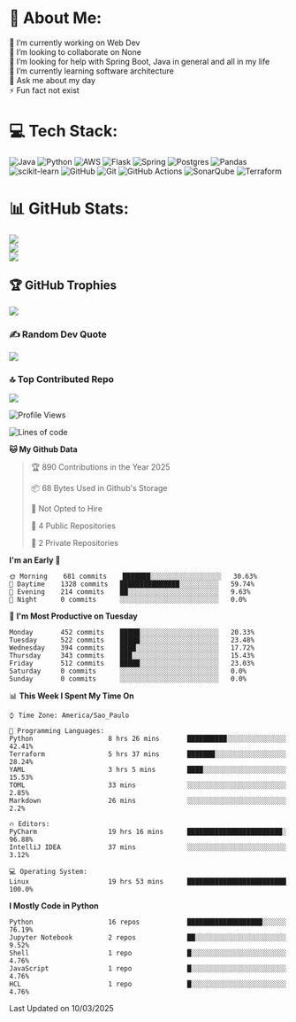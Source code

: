 # 💫 About Me:
🔭 I’m currently working on Web Dev<br>👯 I’m looking to collaborate on None<br>🤝 I’m looking for help with Spring Boot, Java in general and all in my life<br>🌱 I’m currently learning software architecture<br>💬 Ask me about my day<br>⚡ Fun fact not exist


# 💻 Tech Stack:
![Java](https://img.shields.io/badge/java-%23ED8B00.svg?style=for-the-badge&logo=openjdk&logoColor=white) ![Python](https://img.shields.io/badge/python-3670A0?style=for-the-badge&logo=python&logoColor=ffdd54) ![AWS](https://img.shields.io/badge/AWS-%23FF9900.svg?style=for-the-badge&logo=amazon-aws&logoColor=white) ![Flask](https://img.shields.io/badge/flask-%23000.svg?style=for-the-badge&logo=flask&logoColor=white) ![Spring](https://img.shields.io/badge/spring-%236DB33F.svg?style=for-the-badge&logo=spring&logoColor=white) ![Postgres](https://img.shields.io/badge/postgres-%23316192.svg?style=for-the-badge&logo=postgresql&logoColor=white) ![Pandas](https://img.shields.io/badge/pandas-%23150458.svg?style=for-the-badge&logo=pandas&logoColor=white) ![scikit-learn](https://img.shields.io/badge/scikit--learn-%23F7931E.svg?style=for-the-badge&logo=scikit-learn&logoColor=white) ![GitHub](https://img.shields.io/badge/github-%23121011.svg?style=for-the-badge&logo=github&logoColor=white) ![Git](https://img.shields.io/badge/git-%23F05033.svg?style=for-the-badge&logo=git&logoColor=white) ![GitHub Actions](https://img.shields.io/badge/github%20actions-%232671E5.svg?style=for-the-badge&logo=githubactions&logoColor=white) ![SonarQube](https://img.shields.io/badge/SonarQube-black?style=for-the-badge&logo=sonarqube&logoColor=4E9BCD) ![Terraform](https://img.shields.io/badge/terraform-%235835CC.svg?style=for-the-badge&logo=terraform&logoColor=white)
# 📊 GitHub Stats:
![](https://github-readme-stats.vercel.app/api?username=rodrigosfelix&theme=dark&hide_border=false&include_all_commits=true&count_private=true)<br/>
![](https://github-readme-streak-stats.herokuapp.com/?user=rodrigosfelix&theme=dark&hide_border=false)<br/>
![](https://github-readme-stats.vercel.app/api/top-langs/?username=rodrigosfelix&theme=dark&hide_border=false&include_all_commits=true&count_private=true&layout=compact)

## 🏆 GitHub Trophies
![](https://github-profile-trophy.vercel.app/?username=rodrigosfelix&theme=radical&no-frame=false&no-bg=false&margin-w=4)

### ✍️ Random Dev Quote
![](https://quotes-github-readme.vercel.app/api?type=horizontal&theme=radical)

### 🔝 Top Contributed Repo
![](https://github-contributor-stats.vercel.app/api?username=rodrigosfelix&limit=5&theme=dark&combine_all_yearly_contributions=true)

<!-- Proudly created with GPRM ( https://gprm.itsvg.in ) -->


<!--START_SECTION:waka-->
![Profile Views](http://img.shields.io/badge/Profile%20Views-66-blue)

![Lines of code](https://img.shields.io/badge/From%20Hello%20World%20I%27ve%20Written-84319%20lines%20of%20code-blue)

**🐱 My Github Data** 

> 🏆 890 Contributions in the Year 2025
 > 
> 📦 68 Bytes Used in Github's Storage 
 > 
> 🚫 Not Opted to Hire
 > 
> 📜 4 Public Repositories 
 > 
> 🔑 2 Private Repositories  
 > 
**I'm an Early 🐤** 

```text
🌞 Morning    681 commits    ███████░░░░░░░░░░░░░░░░░░   30.63% 
🌆 Daytime    1328 commits   ███████████████░░░░░░░░░░   59.74% 
🌃 Evening    214 commits    ██░░░░░░░░░░░░░░░░░░░░░░░   9.63% 
🌙 Night      0 commits      ░░░░░░░░░░░░░░░░░░░░░░░░░   0.0%

```
📅 **I'm Most Productive on Tuesday** 

```text
Monday       452 commits    █████░░░░░░░░░░░░░░░░░░░░   20.33% 
Tuesday      522 commits    █████░░░░░░░░░░░░░░░░░░░░   23.48% 
Wednesday    394 commits    ████░░░░░░░░░░░░░░░░░░░░░   17.72% 
Thursday     343 commits    ███░░░░░░░░░░░░░░░░░░░░░░   15.43% 
Friday       512 commits    █████░░░░░░░░░░░░░░░░░░░░   23.03% 
Saturday     0 commits      ░░░░░░░░░░░░░░░░░░░░░░░░░   0.0% 
Sunday       0 commits      ░░░░░░░░░░░░░░░░░░░░░░░░░   0.0%

```


📊 **This Week I Spent My Time On** 

```text
⌚︎ Time Zone: America/Sao_Paulo

💬 Programming Languages: 
Python                   8 hrs 26 mins       ██████████░░░░░░░░░░░░░░░   42.41% 
Terraform                5 hrs 37 mins       ███████░░░░░░░░░░░░░░░░░░   28.24% 
YAML                     3 hrs 5 mins        ████░░░░░░░░░░░░░░░░░░░░░   15.53% 
TOML                     33 mins             ░░░░░░░░░░░░░░░░░░░░░░░░░   2.85% 
Markdown                 26 mins             ░░░░░░░░░░░░░░░░░░░░░░░░░   2.2%

🔥 Editors: 
PyCharm                  19 hrs 16 mins      ████████████████████████░   96.88% 
IntelliJ IDEA            37 mins             ░░░░░░░░░░░░░░░░░░░░░░░░░   3.12%

💻 Operating System: 
Linux                    19 hrs 53 mins      █████████████████████████   100.0%

```

**I Mostly Code in Python** 

```text
Python                   16 repos            ███████████████████░░░░░░   76.19% 
Jupyter Notebook         2 repos             ██░░░░░░░░░░░░░░░░░░░░░░░   9.52% 
Shell                    1 repo              █░░░░░░░░░░░░░░░░░░░░░░░░   4.76% 
JavaScript               1 repo              █░░░░░░░░░░░░░░░░░░░░░░░░   4.76% 
HCL                      1 repo              █░░░░░░░░░░░░░░░░░░░░░░░░   4.76%

```



 Last Updated on 10/03/2025
<!--END_SECTION:waka-->
